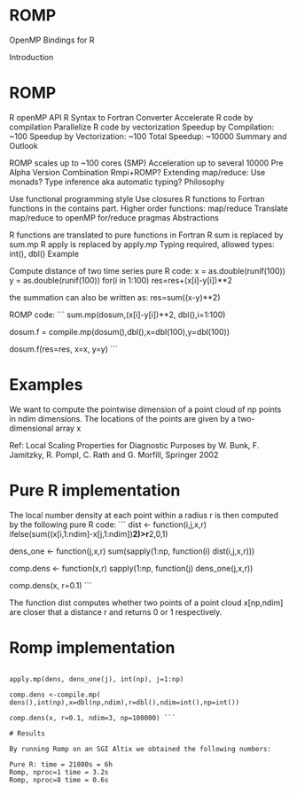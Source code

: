 # ROMP
OpenMP Bindings for R

Introduction

# ROMP

R openMP API
R Syntax to Fortran Converter
Accelerate R code by compilation
Parallelize R code by vectorization
Speedup by Compilation: ~100
Speedup by Vectorization: ~100
Total Speedup: ~10000
Summary and Outlook

ROMP scales up to ~100 cores (SMP)
Acceleration up to several 10000
Pre Alpha Version
Combination Rmpi+ROMP?
Extending map/reduce: Use monads?
Type inference aka automatic typing?
Philosophy

Use functional programming style
Use closures
R functions to Fortran functions in the contains part.
Higher order functions: map/reduce
Translate map/reduce to openMP for/reduce pragmas
Abstractions

R functions are translated to pure functions in Fortran
R sum is replaced by sum.mp
R apply is replaced by apply.mp
Typing required, allowed types: int(), dbl()
Example

Compute distance of two time series
pure R code: x = as.double(runif(100)) y = as.double(runif(100)) for(i in 1:100) res=res+(x[i]-y[i])**2

the summation can also be written as: res=sum((x-y)**2)

ROMP code: ``` sum.mp(dosum,(x[i]-y[i])**2, dbl(),i=1:100)

dosum.f = compile.mp(dosum(),dbl(),x=dbl(100),y=dbl(100))

dosum.f(res=res, x=x, y=y) ```


# Examples

We want to compute the pointwise dimension of a point cloud of np points in ndim dimensions. The locations of the points are given by a two-dimensional array x

Ref: Local Scaling Properties for Diagnostic Purposes by W. Bunk, F. Jamitzky, R. Pompl, C. Rath and G. Morfill, Springer 2002

# Pure R implementation

The local number density at each point within a radius r is then computed by the following pure R code: ``` dist <- function(i,j,x,r) ifelse(sum((x[i,1:ndim]-x[j,1:ndim])**2)>r**2,0,1)

dens_one <- function(j,x,r) sum(sapply(1:np, function(i) dist(i,j,x,r)))

comp.dens <- function(x,r) sapply(1:np, function(j) dens_one(j,x,r))

comp.dens(x, r=0.1) ```

The function dist computes whether two points of a point cloud x[np,ndim] are closer that a distance r and returns 0 or 1 respectively.

# Romp implementation

``` sum.mp(dens_one,ifelse(sum((x[i,1:ndim]-x[j,1:ndim])**2)>r**2,0,1), int(), i=1:np, j=int())

apply.mp(dens, dens_one(j), int(np), j=1:np)

comp.dens <-compile.mp( dens(),int(np),x=dbl(np,ndim),r=dbl(),ndim=int(),np=int())

comp.dens(x, r=0.1, ndim=3, np=100000) ```

# Results

By running Romp on an SGI Altix we obtained the following numbers:

Pure R: time = 21800s = 6h
Romp, nproc=1 time = 3.2s
Romp, nproc=8 time = 0.6s


